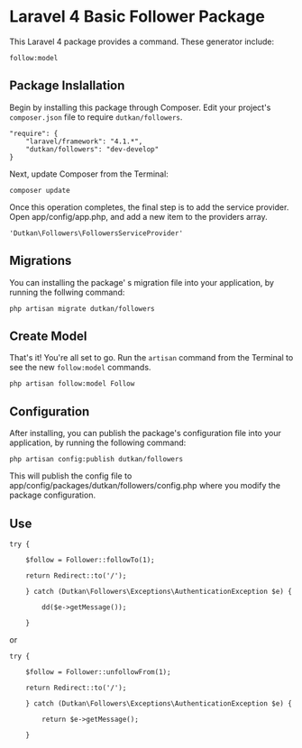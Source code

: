 # Laravel 4 Basic Follower Package
This Laravel 4 package provides a command. These generator include:

`follow:model`

## Package Inslallation

Begin by installing this package through Composer. Edit your project's `composer.json` file to require `dutkan/followers`.

	"require": {
		"laravel/framework": "4.1.*",
		"dutkan/followers": "dev-develop"
	}

Next, update Composer from the Terminal:

	composer update

Once this operation completes, the final step is to add the service provider. Open app/config/app.php, and add a new item to the providers array.

	'Dutkan\Followers\FollowersServiceProvider'

## Migrations
You can installing the package' s migration file into your application, by running the follwing command:

	php artisan migrate dutkan/followers

## Create Model
That's it! You're all set to go. Run the `artisan` command from the Terminal to see the new `follow:model` commands.

	php artisan follow:model Follow

## Configuration
After installing, you can publish the package's configuration file into your application, by running the following command:

	php artisan config:publish dutkan/followers

This will publish the config file to app/config/packages/dutkan/followers/config.php where you modify the package configuration.

## Use

	try {

		$follow = Follower::followTo(1);

		return Redirect::to('/');
		
		} catch (Dutkan\Followers\Exceptions\AuthenticationException $e) {

			dd($e->getMessage());
			
		}

or

	try {

		$follow = Follower::unfollowFrom(1);

		return Redirect::to('/');
		
		} catch (Dutkan\Followers\Exceptions\AuthenticationException $e) {

			return $e->getMessage();
			
		}
